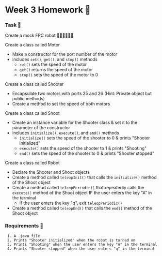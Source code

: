 # Week 3 Homework 🍵

### Task 🐧
Create a mock FRC robot 🥶🥶🥶🥶🥶🥶

Create a class called Motor
 - Make a constructor for the port number of the motor
 - Includes `set()`, `get()`, and `stop()` methods
   - `set()` sets the speed of the motor
   - `get()` returns the speed of the motor
   - `stop()` sets the speed of the motor to 0

Create a class called Shooter
 - Encapsulate two motors with ports 25 and 26 (Hint: Private object but public methods)
 - Create a method to set the speed of both motors

Create a class called Shoot
  - Create an instance variable for the Shooter class & set it to the parameter of the constructor
  - Includes `initialize()`, `execute()`, and `end()` methods
    - `initialize()` sets the speed of the shooter to 0 & prints "Shooter initialized"
    - `execute()` sets the speed of the shooter to 1 & prints "Shooting"
    - `end()` sets the speed of the shooter to 0 & prints "Shooter stopped"

Create a class called Robot
 - Declare the Shooter and Shoot objects
 - Create a method called `teleopInit()` that calls the `initialize()` method of the Shoot object
 - Create a method called `teleopPeriodic()` that repeatedly calls the `execute()` method of the Shoot object IF the user enters the key "A" in the terminal
   - If the user enters the key "q", exit `teleopPeriodic()`
 - Create a method called `teleopEnd()` that calls the `end()` method of the Shoot object

### Requirements 🏫
```
 1. A .java file
 2. Prints "Shooter initialized" when the robot is turned on
 3. Prints "Shooting" when the user enters the key "A" in the terminal
 4. Prints "Shooter stopped" when the user enters "q" in the terminal
```